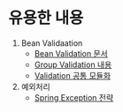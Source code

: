 유용한 내용
==========
1. Bean Validaation
    * [Bean Validation 문서](https://docs.jboss.org/hibernate/stable/validator/reference/en-US/html_single/#validator-gettingstarted)
    * [Group Validation 내용](https://docs.jboss.org/hibernate/stable/validator/reference/en-US/html_single/#chapter-groups)
    * [Validation 공통 모듈화](https://jojoldu.tistory.com/129)
2. 예외처리
    * [Spring Exception 전략](https://cheese10yun.github.io/spring-guide-exception/)    